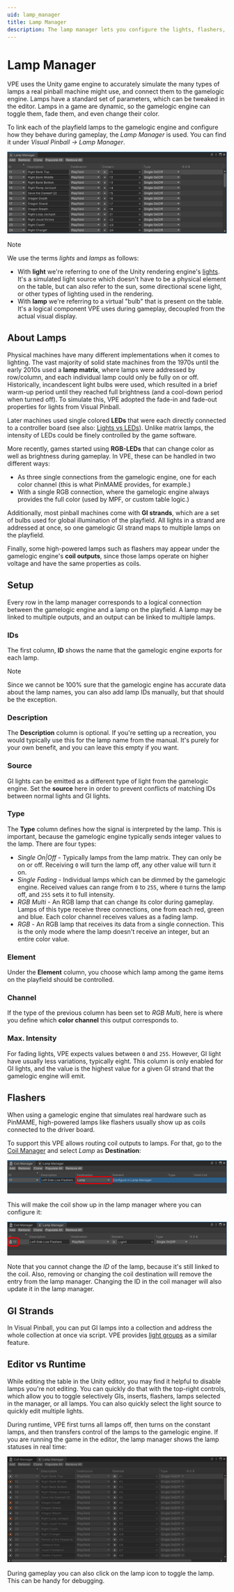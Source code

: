 ```yaml
---
uid: lamp_manager
title: Lamp Manager
description: The lamp manager lets you configure the lights, flashers, and general illumination of the playfield and connect them to the gamelogic engine.
---
```

# Lamp Manager

VPE uses the Unity game engine to accurately simulate the many types of lamps a real pinball machine might use, and connect them to the gamelogic engine. Lamps have a standard set of parameters, which can be tweaked in the editor. Lamps in a game are dynamic, so the gamelogic engine can toggle them, fade them, and even change their color.

To link each of the playfield lamps to the gamelogic engine and configure how they behave during gameplay, the *Lamp Manager* is used. You can find it under *Visual Pinball -> Lamp Manager*.

![Lamp Manager](lamp-manager.png)

> [!note]
> We use the terms *lights* and *lamps* as follows:
> - With **light** we're referring to one of the Unity rendering engine's [lights](https://docs.unity3d.com/Packages/com.unity.render-pipelines.high-definition@10.2/manual/Light-Component.html). It's a simulated light source which doesn't have to be a physical element on the table, but can also refer to the sun, some directional scene light, or other types of lighting used in the rendering.
> - With **lamp** we're referring to a virtual "bulb" that is present on the table. It's a logical component VPE uses during gameplay, decoupled from the actual visual display.

## About Lamps

Physical machines have many different implementations when it comes to lighting. The vast majority of solid state machines from the 1970s until the early 2010s used a **lamp matrix**, where lamps were addressed by row/column, and each individual lamp could only be fully on or off. Historically, incandescent light bulbs were used, which resulted in a brief warm-up period until they reached full brightness (and a cool-down period when turned off). To simulate this, VPE adopted the fade-in and fade-out properties for lights from Visual Pinball.

Later machines used single colored **LEDs** that were each directly connected to a controller board (see also: [Lights vs LEDs](https://docs.missionpinball.org/en/latest/mechs/lights/lights_versus_leds.html)). Unlike matrix lamps, the intensity of LEDs could be finely controlled by the game software.

More recently, games started using **RGB-LEDs** that can change color as well as brightness during gameplay. In VPE, these can be handled in two different ways:
- As three single connections from the gamelogic engine, one for each color channel (this is what PinMAME provides, for example.)
- With a single RGB connection, where the gamelogic engine always provides the full color (used by MPF, or custom table logic.)

Additionally, most pinball machines come with **GI strands**, which are a set of bulbs used for global illumination of the playfield. All lights in a strand are addressed at once, so one gamelogic GI strand maps to multiple lamps on the playfield.

Finally, some high-powered lamps such as flashers may appear under the gamelogic engine's **coil outputs**, since those lamps operate on higher voltage and have the same properties as coils.

## Setup

Every row in the lamp manager corresponds to a logical connection between the gamelogic engine and a lamp on the playfield. A lamp may be linked to multiple outputs, and an output can be linked to multiple lamps.

### IDs

The first column, **ID** shows the name that the gamelogic engine exports for each lamp.

> [!note]
> Since we cannot be 100% sure that the gamelogic engine has accurate data about the lamp names, you can also add lamp IDs manually, but that should be the exception.

### Description

The **Description** column is optional. If you're setting up a recreation, you would typically use this for the lamp name from the manual. It's purely for your own benefit, and you can leave this empty if you want.

### Source

GI lights can be emitted as a different type of light from the gamelogic engine. Set the **source** here in order to prevent conflicts of matching IDs between normal lights and GI lights.

### Type

The **Type** column defines how the signal is interpreted by the lamp. This is important, because the gamelogic engine typically sends integer values to the lamp. There are four types:

- *Single On|Off* - Typically lamps from the lamp matrix. They can only be on or off. Receiving `0` will turn the lamp off, any other value will turn it on.
- *Single Fading* - Individual lamps which can be dimmed by the gamelogic engine. Received values can range from `0` to `255`, where `0` turns the lamp off, and `255` sets it to full intensity.
- *RGB Multi* - An RGB lamp that can change its color during gameplay. Lamps of this type receive three connections, one from each red, green and blue. Each color channel receives values as a fading lamp.
- *RGB* - An RGB lamp that receives its data from a single connection. This is the only mode where the lamp doesn't receive an integer, but an entire color value.

### Element

Under the **Element** column, you choose which lamp among the game items on the playfield should be controlled.

### Channel

If the type of the previous column has been set to *RGB Multi*, here is where you define which **color channel** this output corresponds to.

### Max. Intensity

For fading lights, VPE expects values between `0` and `255`. However, GI light have usually less variations, typically eight. This column is only enabled for GI lights, and the value is the highest value for a given GI strand that the gamelogic engine will emit.

## Flashers

When using a gamelogic engine that simulates real hardware such as PinMAME, high-powered lamps like flashers usually show up as coils connected to the driver board. 

To support this VPE allows routing coil outputs to lamps. For that, go to the [Coil Manager](coil-manager.md) and select *Lamp* as **Destination**:

![Coil as lamp](coil-manager-lamp.png)

This will make the coil show up in the lamp manager where you can configure it:

![Lamp from coil](lamp-manager-coil.png)

Note that you cannot change the *ID* of the lamp, because it's still linked to the coil. Also, removing or changing the coil destination will remove the entry from the lamp manager. Changing the ID in the coil manager will also update it in the lamp manager.

## GI Strands

In Visual Pinball, you can put GI lamps into a collection and address the whole collection at once via script. VPE provides [light groups](xref:light_groups) as a similar feature.

## Editor vs Runtime

While editing the table in the Unity editor, you may find it helpful to disable lamps you're not editing. You can quickly do that with the top-right controls, which allow you to toggle selectively GIs, inserts, flashers, lamps selected in the manager, or all lamps. You can also quickly select the light source to quickly edit multiple lights.

During runtime, VPE first turns all lamps off, then turns on the constant lamps, and then transfers control of the lamps to the gamelogic engine. If you are running the game in the editor, the lamp manager shows the lamp statuses in real time:

![Lamps runtime](lamp-manager-gameplay.gif)

During gameplay you can also click on the lamp icon to toggle the lamp. This can be handy for debugging.
